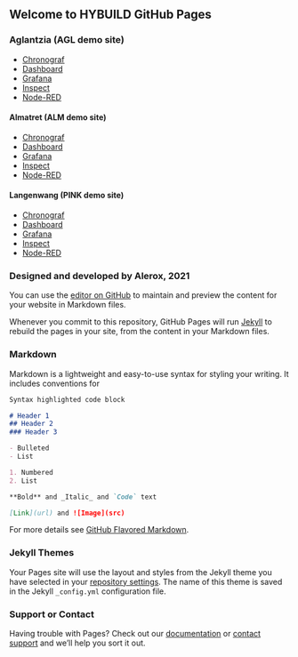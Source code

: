 ## Welcome to HYBUILD GitHub Pages
### Aglantzia (AGL demo site)

- [Chronograf](https://hybuild-project.github.io/bems/AGL/Chronograf)
- [Dashboard](https://hybuild-project.github.io/bems/AGL/Dashboard)
- [Grafana](https://hybuild-project.github.io/bems/AGL/Grafana)
- [Inspect](https://hybuild-project.github.io/bems/AGL/Inspect)
- [Node-RED](https://hybuild-project.github.io/bems/AGL/Node-RED)

#### Almatret (ALM demo site)

- [Chronograf](https://hybuild-project.github.io/bems/ALM/Chronograf)
- [Dashboard](https://hybuild-project.github.io/bems/ALM/Dashboard)
- [Grafana](https://hybuild-project.github.io/bems/ALM/Grafana)
- [Inspect](https://hybuild-project.github.io/bems/ALM/Inspect)
- [Node-RED](https://hybuild-project.github.io/bems/ALM/Node-RED)

#### Langenwang (PINK demo site)

- [Chronograf](https://hybuild-project.github.io/bems/PINK/Chronograf)
- [Dashboard](https://hybuild-project.github.io/bems/PINK/Dashboard)
- [Grafana](https://hybuild-project.github.io/bems/PINK/Grafana)
- [Inspect](https://hybuild-project.github.io/bems/PINK/Inspect)
- [Node-RED](https://hybuild-project.github.io/bems/PINK/Node-RED)

### Designed and developed by Alerox, 2021

You can use the [editor on GitHub](https://github.com/hybuild-project/bems/edit/main/README.md) to maintain and preview the content for your website in Markdown files.

Whenever you commit to this repository, GitHub Pages will run [Jekyll](https://jekyllrb.com/) to rebuild the pages in your site, from the content in your Markdown files.

### Markdown

Markdown is a lightweight and easy-to-use syntax for styling your writing. It includes conventions for

```markdown
Syntax highlighted code block

# Header 1
## Header 2
### Header 3

- Bulleted
- List

1. Numbered
2. List

**Bold** and _Italic_ and `Code` text

[Link](url) and ![Image](src)
```

For more details see [GitHub Flavored Markdown](https://guides.github.com/features/mastering-markdown/).

### Jekyll Themes

Your Pages site will use the layout and styles from the Jekyll theme you have selected in your [repository settings](https://github.com/hybuild-project/bems/settings). The name of this theme is saved in the Jekyll `_config.yml` configuration file.

### Support or Contact

Having trouble with Pages? Check out our [documentation](https://docs.github.com/categories/github-pages-basics/) or [contact support](https://support.github.com/contact) and we’ll help you sort it out.
